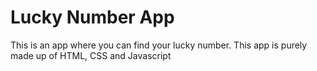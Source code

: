 # Lucky Number App
 This is an app where you can find your lucky number. This app is purely made up of HTML, CSS and Javascript
